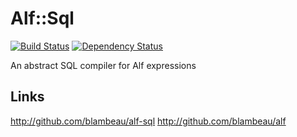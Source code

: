 # Alf::Sql

[![Build Status](https://secure.travis-ci.org/alf-tool/alf-sql.png)](http://travis-ci.org/blambeau/alf-sql)
[![Dependency Status](https://gemnasium.com/alf-tool/alf-sql.png)](https://gemnasium.com/blambeau/alf-sql)

An abstract SQL compiler for Alf expressions

## Links

http://github.com/blambeau/alf-sql
http://github.com/blambeau/alf
